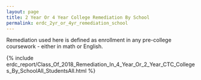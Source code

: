 ```yaml
---
layout: page
title: 2 Year Or 4 Year College Remediation By School
permalink: erdc_2yr_or_4yr_remediation_school
---
```



Remediation used here is defined as enrollment in any pre-college coursework - either in math or English.

{% include erdc_report/Class_Of_2018_Remediation_In_4_Year_Or_2_Year_CTC_Colleges_By_SchoolAll_StudentsAll.html %}


